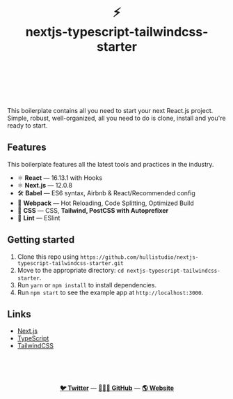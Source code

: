 <div align="center">
  <h1>
    <br/>
    <br/>
    ⚡️
    <br />
    nextjs-typescript-tailwindcss-starter
    <br />
    <br />
    <br />
    <br />
  </h1>
  <sup>
</div>

This boilerplate contains all you need to start your next React.js project. Simple, robust, well-organized, all you need to do is clone, install and you're ready to start.

## Features

This boilerplate features all the latest tools and practices in the industry.

- ⚛ **React** — 16.13.1 with Hooks
- ⚛ **Next.js** — 12.0.8
- 🛠 **Babel** — ES6 syntax, Airbnb & React/Recommended config
- 🚀 **Webpack** — Hot Reloading, Code Splitting, Optimized Build
- 💅 **CSS** — CSS, **Tailwind, PostCSS with Autoprefixer**
- 💖 **Lint** — ESlint

## Getting started

1. Clone this repo using `https://github.com/hullistudio/nextjs-typescript-tailwindcss-starter.git`
2. Move to the appropriate directory: `cd nextjs-typescript-tailwindcss-starter`.<br />
3. Run `yarn` or `npm install` to install dependencies.<br />
4. Run `npm start` to see the example app at `http://localhost:3000`.

## Links

- [Next.js](https://nextjs.org/)
- [TypeScript](https://www.typescriptlang.org/)
- [TailwindCSS](https://tailwindcss.com/)

<br />
<br />
<br />

<p align="center">
  <a href="https://twitter.com/hullistudio"><strong>🐦 Twitter</strong></a> &mdash; <a href="https://github.com/hullistudio"><strong>👨🏻‍💻 GitHub</strong></a> &mdash; <a href="https://hulli.studio"><strong>🌎 Website</strong></a>
  <br />
</p>

<br />
<br />
<br />

